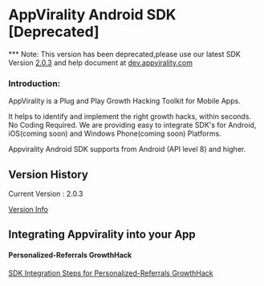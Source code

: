 AppVirality Android SDK [Deprecated]
=======================

*** Note: This version has been deprecated,please use our latest SDK Version [2.0.3](https://github.com/appvirality/AppVirality-Android-SDK-2.0) and help document at [dev.appvirality.com](http://dev.appvirality.com/docs/appvirality-docs/android-sdk-integration/)

<H3>Introduction:</H3>
AppVirality is a Plug and Play Growth Hacking Toolkit for Mobile Apps.

It helps to identify and implement the right growth hacks, within seconds. No Coding Required. We are providing easy to integrate SDK's for Android, iOS(coming soon) and Windows Phone(coming soon) Platforms.

Appvirality Android SDK supports from Android (API level 8) and higher.

Version History
---------------

Current Version : 2.0.3

[Version Info](https://github.com/appvirality/appvirality-sdk-android/wiki/Android-SDK-Version-History)

Integrating Appvirality into your App
-------------------------------------

<H4>Personalized-Referrals GrowthHack</H4>

[SDK Integration Steps for Personalized-Referrals GrowthHack](https://github.com/appvirality/appvirality-sdk-android/wiki/Personalized-In-App-Referrals)







